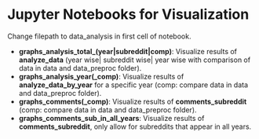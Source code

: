 # Jupyter Notebooks for Visualization
Change filepath to data_analysis in first cell of notebook. </br>

* **graphs_analysis_total_(year|subreddit|comp)**: Visualize results of **analyze_data** (year wise| subreddit wise| year wise with comparison of data in data and data_preproc folder).
* **graphs_analysis_year(_comp)**: Visualize results of **analyze_data_by_year** for a specific year (comp: compare data in data and data_preproc folder).
* **graphs_comments(_comp)**: Visualize results of **comments_subreddit** (comp: compare data in data and data_preproc folder).
* **graphs_comments_sub_in_all_years**: Visualize results of **comments_subreddit**, only allow for subreddits that appear in all years.
